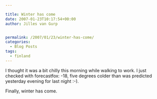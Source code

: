 ```yaml
---

title: Winter has come
date: 2007-01-23T10:17:54+00:00
author: Jilles van Gurp


permalink: /2007/01/23/winter-has-come/
categories:
  - Blog Posts
tags:
  - finland
---
```

I thought it was a bit chilly this morning while walking to work. I just checked with forecastfox: -18, five degrees colder than was predicted yesterday evening for last night :-).

Finally, winter has come.